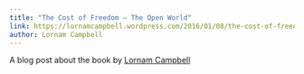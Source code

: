 ```yaml
---
title: "The Cost of Freedom – The Open World"
link: https://lornamcampbell.wordpress.com/2016/01/08/the-cost-of-freedom-the-open-world/
author: Lornam Campbell
---
```

A blog post about the book by [Lornam Campbell](https://lornamcampbell.wordpress.com/)

